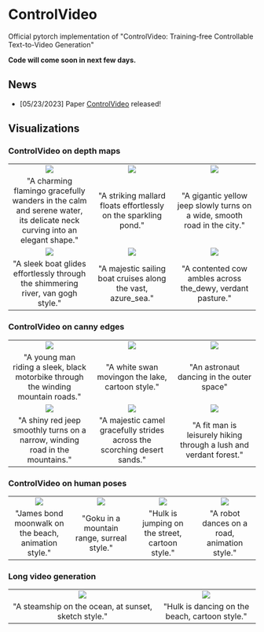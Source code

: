 # ControlVideo

Official pytorch implementation of "ControlVideo: Training-free Controllable Text-to-Video Generation"

**Code will come soon in next few days.**




## News

* [05/23/2023] Paper [ControlVideo](https://arxiv.org/abs/xx) released!

  

## Visualizations

### ControlVideo on depth maps

<table class="center">
<tr>
  <td width=30% align="center"><img src="assets/depth/A_charming_flamingo_gracefully_wanders_in_the_calm_and_serene_water,_its_delicate_neck_curving_into_an_elegant_shape..mp4" raw=true></td>
	<td width=30% align="center"><img src="assets/depth/A_striking_mallard_floats_effortlessly_on_the_sparkling_pond..mp4" raw=true></td>
  <td width=30% align="center"><img src="assets/depth/A_gigantic_yellow_jeep_slowly_turns_on_a_wide,_smooth_road_in_the_city..mp4" raw=true></td>
</tr>
<tr>
  <td width=30% align="center">"A charming flamingo gracefully wanders in the calm and serene water, its delicate neck curving into an elegant shape."</td>
  <td width=30% align="center">"A striking mallard floats effortlessly on the sparkling pond."</td>
  <td width=30% align="center">"A gigantic yellow jeep slowly turns on a wide, smooth road in the city."</td>
</tr>
 <tr>
	<td width=30% align="center"><img src="assets/depth/A_sleek_boat_glides_effortlessly_through_the_shimmering_river,_van_gogh_style..mp4" raw=true></td>
  <td width=30% align="center"><img src="assets/depth/A_majestic_sailing_boat_cruises_along_the_vast,_azure_sea..mp4" raw=true></td>
	<td width=30% align="center"><img src="assets/depth/A_contented_cow_ambles_across_the_dewy,_verdant_pasture..mp4" raw=true></td>
</tr>
<tr>
  <td width=30% align="center">"A sleek boat glides effortlessly through the shimmering river, van gogh style."</td>
  <td width=30% align="center">"A majestic sailing boat cruises along the vast, azure_sea."</td>
  <td width=30% align="center">"A contented cow ambles across the_dewy, verdant pasture."</td>
</tr>
</table>

### ControlVideo on canny edges

<table class="center">
<tr>
  <td width=30% align="center"><img src="assets/canny/A_young_man_riding_a_sleek,_black_motorbike_through_the_winding_mountain_roads..mp4" raw=true></td>
  <td width=30% align="center"><img src="assets/canny/A_white_swan_moving_on_the_lake,_cartoon_style..mp4" raw=true></td>
	<td width=30% align="center"><img src="assets/canny/A_dusty_old_jeep_was_making_its_way_down_the_winding_forest_road,_creaking_and_groaning_with_each_bump_and_turn..mp4" raw=true></td>
</tr>
<tr>
  <td width=30% align="center">"A young man riding a sleek, black motorbike through the winding mountain roads."</td>
  <td width=30% align="center">"A white swan movingon the lake, cartoon style."</td>
  <td width=30% align="center">"An astronaut dancing in the outer space"</td>
</tr>
 <tr>
  <td width=30% align="center"><img src="assets/canny/A_shiny_red_jeep_smoothly_turns_on_a_narrow,_winding_road_in_the_mountains..mp4" raw=true></td>
  <td width=30% align="center"><img src="assets/canny/A_majestic_camel_gracefully_strides_across_the_scorching_desert_sands..mp4" raw=true></td>
	<td width=30% align="center"><img src="assets/canny/A_fit_man_is_leisurely_hiking_through_a_lush_and_verdant_forest..mp4" raw=true></td>
</tr>
<tr>
  <td width=30% align="center">"A shiny red jeep smoothly turns on a narrow, winding road in the mountains."</td>
  <td width=30% align="center">"A majestic camel gracefully strides across the scorching desert sands."</td>
  <td width=30% align="center">"A fit man is leisurely hiking through a lush and verdant forest."</td>
</tr>
</table>


### ControlVideo on human poses

<table class="center">
<tr>
  <td width=25% align="center"><img src="assets/pose/James_bond_moonwalk_on_the_beach,_animation_style.mp4" raw=true></td>
  <td width=25% align="center"><img src="assets/pose/Goku_in_a_mountain_range,_surreal_style..mp4" raw=true></td>
	<td width=25% align="center"><img src="assets/pose/Hulk_is_jumping_on_the_street,_cartoon_style.mp4" raw=true></td>
  <td width=25% align="center"><img src="assets/pose/A_robot_dances_on_a_road,_animation_style.mp4" raw=true></td>
</tr>
<tr>
  <td width=25% align="center">"James bond moonwalk on the beach, animation style."</td>
  <td width=25% align="center">"Goku in a mountain range, surreal style."</td>
  <td width=25% align="center">"Hulk is jumping on the street, cartoon style."</td>
  <td width=25% align="center">"A robot dances on a road, animation style."</td>
</tr></table>

### Long video generation

<table class="center">
<tr>
  <td width=60% align="center"><img src="assets/long/A_steamship_on_the_ocean,_at_sunset,_sketch_style.mp4" raw=true></td>
	<td width=40% align="center"><img src="assets/long/Hulk_is_dancing_on_the_beach,_cartoon_style.mp4" raw=true></td>
</tr>
<tr>
  <td width=60% align="center">"A steamship on the ocean, at sunset, sketch style."</td>
  <td width=40% align="center">"Hulk is dancing on the beach, cartoon style."</td>
</tr>
</table>

